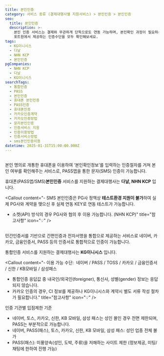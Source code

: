 ```yaml
---
title: 본인인증
category: 서비스 종류 (결제대행사별 지원서비스) > 본인인증 > 본인인증
seo:
  title: 본인인증
  description: >-
    본인 인증 서비스는 결제와 무관하게 단독으로도 연동 가능하며, 본인확인 과정이 필요하신 경우에도 선택적으로 서비스 사용이 가능합니다.
    포트원에서 제공하는 인증수단을 모두 확인해보세요.
tags:
  - KG이니시스
  - 다날
  - NHN KCP
  - 본인인증
pgCompanies:
  - NHN KCP
  - 다날
  - KG이니시스
searchTags:
  - 통합인증
  - PASS
  - 본인인증
  - 휴대폰 본인인증
  - PASS인증
  - 휴대폰인증
  - 카카오인증계약
  - 카카오인증방법
  - 문자본인인증
  - 인증서비스 지원
  - 인증이용방법
  - 인증서비스방법
  - sms본인인증이용
datetime: 2025-01-31T15:00:00.000Z
---
```


<Callout content="포트원에서 제공 해드리는 인증 수단을 안내드립니다.
고객의 본인 확인 여부가 필요하신 경우 사용할 수 있으며 결제 서비스와 무관하여 단독으로 사용이 가능하며 단독으로 사용하실 때에도 결제대행사와의 계약은 필수입니다." />

## <Highlight text="휴대폰(PASS앱/SMS)본인인증" />

본인 명의로 개통한 휴대폰을 이용하여 ‘본인확인정보’를 입력하는 인증절차를 거쳐 본인 여부를 확인해주는 서비스로, PASS앱을 통한 문자(SMS) 인증이 가능합니다.

휴대폰(PASS앱/SMS)**본인인증** 서비스를 지원하는 결제대행사는 **다날, NHN KCP** 입니다.

<Callout content="- SMS 본인인증은 PG사 정책상 **테스트환경 지원이 불가**하여 실제 PG사와 계약을 맺으신 후 실제 연동 KEY로 연동 테스트가 가능합니다.
- 소켓(API) 방식의 경우 PG사와 협의 후 이용 가능합니다. (NHN KCP)" title="참고사항" icon="💡" />





## <Highlight text="통합인증" />

민간인증서를 기반으로 간편인증과 전자서명을 통합으로 제공하는 서비스로 네이버, 카카오, 금융인증서, PASS 등의 인증서로 통합적으로 인증이 가능합니다.

통합인증 서비스를 지원하는 결제대행사는 **KG이니시스** 입니다.

<Callout content="- 이용 가능 수단:  네이버 / PASS / TOSS / 카카오 / 금융인증서 / 신한 / KB모바일 / 삼성패스
- 통합인증 응답값 중 내국인/외국인(foreigner), 통신사, 성별(gender) 정보는 응답되지 않습니다.
- 카카오 인증의 경우, CI 정보를 제공하나 KG이니시스와 계약시 별도 서류 작성 절차가 필요합니다." title="참고사항" icon="💡" />

인증 기관별 입점제한 기준

- 네이버, 토스, 카카오, 신한, KB 모바일, 삼성 패스는 성인 몰인 경우 전면 제한되며, PASS는 부분적으로 가능합니다.
- 네이버, PASS(패스), 토스, 카카오, 신한, KB 모바일, 삼성 패스: 성인 업종 전체 불가
- PASS(패스): 미풍양속(성인, 도박, 주류)을 저해하는 사이트 제한 (정보제공, 미팅/채팅에 한하여 진행 가능)
